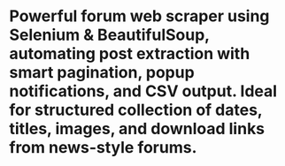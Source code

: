 # Powerful forum web scraper using Selenium & BeautifulSoup, automating post extraction with smart pagination, popup notifications, and CSV output. Ideal for structured collection of dates, titles, images, and download links from news-style forums.